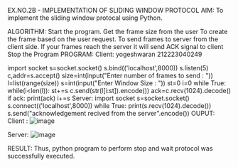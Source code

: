 EX.NO.2B - IMPLEMENTATION OF SLIDING WINDOW PROTOCOL
AIM:
To implement the sliding window protocal using Python.

ALGORITHM:
Start the program.
Get the frame size from the user
To create the frame based on the user request.
To send frames to server from the client side.
If your frames reach the server it will send ACK signal to client
Stop the Program
PROGRAM:
Client:
yogeshwaran
212223040249

import socket
s=socket.socket()
s.bind(('localhost',8000))
s.listen(5)
c,addr=s.accept()
size=int(input("Enter number of frames to send : "))
l=list(range(size))
s=int(input("Enter Window Size : "))
st=0
i=0
while True:
   while(i<len(l)):
    st+=s
    c.send(str(l[i:st]).encode())
    ack=c.recv(1024).decode()
    if ack:
       print(ack)
       i+=s
Server:
import socket
s=socket.socket()
s.connect(('localhost',8000))
while True: 
    print(s.recv(1024).decode())
    s.send("acknowledgement recived from the server".encode())
OUPUT:
Client :
![image](https://github.com/user-attachments/assets/92a21442-70f2-43aa-882f-c5cf8e67a80b)


Server:
![image](https://github.com/user-attachments/assets/edb776c1-b548-4bb7-a47d-6a9aa5a40031)


RESULT:
Thus, python program to perform stop and wait protocol was successfully executed.
